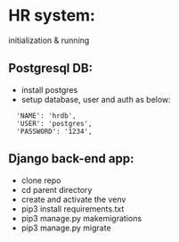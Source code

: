 # HR system:

initialization & running 

## Postgresql DB:

- install postgres
- setup database, user and auth as below:
```
  'NAME': 'hrdb',
  'USER': 'postgres',
  'PASSWORD': '1234',
```


## Django back-end app:

- clone repo
- cd parent directory
- create and activate the venv
- pip3 install requirements.txt
- pip3 manage.py makemigrations
- pip3 manage.py migrate
